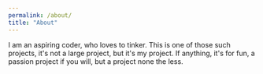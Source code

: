 ```yaml
---
permalink: /about/
title: "About"
---
```


I am an aspiring coder, who loves to tinker. This is one of those such projects, it's not a large project, but it's my project. If anything, it's for fun, a passion project if you will, but a project none the less. 